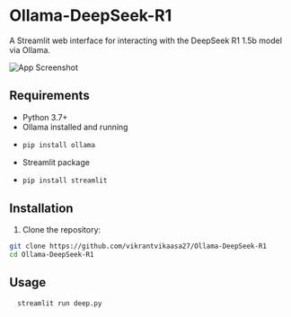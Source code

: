 # Ollama-DeepSeek-R1

A Streamlit web interface for interacting with the DeepSeek R1 1.5b model via Ollama.

![App Screenshot](https://via.placeholder.com/800x400.png?text=Chat+Interface+Screenshot)

## Requirements

- Python 3.7+
- Ollama installed and running
- ```bash
  pip install ollama
  ```
- Streamlit package
- ```bash
  pip install streamlit
  ```

## Installation

1. Clone the repository:
```bash
git clone https://github.com/vikrantvikaasa27/Ollama-DeepSeek-R1
cd Ollama-DeepSeek-R1
```

## Usage

```bash
  streamlit run deep.py
```
